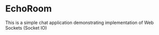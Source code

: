 # EchoRoom
This is a simple chat application demonstrating implementation of Web Sockets (Socket IO)
